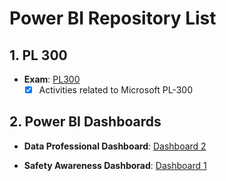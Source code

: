 # Power BI Repository List

## 1. PL 300  

- **Exam**: [PL300](https://github.com/hashinil/powerbi)
   - [x] Activities related to Microsoft PL-300

## 2. Power BI Dashboards  

- **Data Professional Dashboard**: [Dashboard 2](https://github.com/hashinil/data_proffetional_dashboard)
  
- **Safety Awareness Dashborad**: [Dashboard 1](https://github.com/hashinil/safety_awareness_dashborad)
